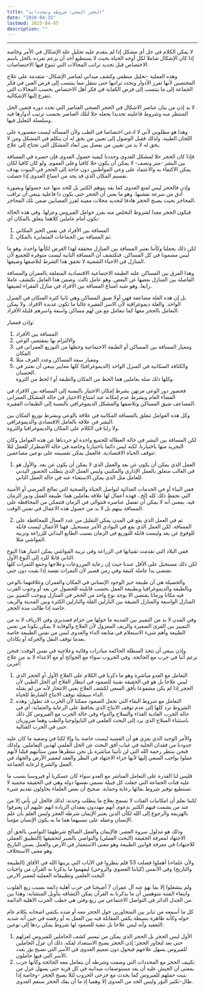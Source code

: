 ```yaml
---
title: "الحجر الصحي: شروطه ومحدداته"
date: "2020-04-15"
lastmod: 2025-04-05
description: ""
---
```

****

لا يمكن الكلام في حل أي مشكل إذا لم يتقدم عليه تحليل علة الإشكال في الأمر وخاصة إذا كان الإشكال شاملا لكل أوجه الحياة بحيث لا يستطيع أحد أن يزعم تفرده بالحل باسم الاختصاص قبل تحديد تراتب المجالات التي تتنوع فيها الاختصاصات.

وهذه العملية -تحليل منطقي وكشف ميداني لعناصر الإشكال- متقدمة على علاج المختصين لأنها تفرز الأدوار وتحدد تراتبها حتى ننتقل مما ينتسب إلى فرض العين في فكر الجماعة إلى ما ينتسب إلى فرض الكفاية في فكر أهل الاختصاص بحسب المجالات التي تتفرع إليها الإشكالية.

لا بد إذن من بيان عناصر الاشكال في الحجر الصحي العناصر التي تحدد دوره فتعين الحل المنتظر منه وشروط فاعليته تحديدا يجعله حلا لتلك العناصر بحسب ترتيب أدوارها فيه وسلسلة التعليل فيها.

وهذا هو مطلوبي لأني لا ادعي اختصاصا في الطب ولأن المسألة ليست مقصورة على اللجان الطبية. ولذلك فقبل الوصول إلى تعيين من يحق له أن يتكلم في المشكل ومن لا يحق له لا بد من تعيين من يفصل بين ابعاد المشكل التي تحتاج إلى علاج.

فإذا كان الحجر حلا لمشكل العدوى وحددنا كيفية حصول العدوى فإن حصره في المسافة بين البشر -متر ونصف- لا يمكن أن يكون حلا كافيا وعلى العموم. ولو كان كافيا لكان يمكن الاكتفاء به والاعتماد على وعي المواطنين دون حاجة إلى الحجر في البيوت بهدف تقسيم المكان الذي قد يحد من اتساع العدوى إذا حصلت.

وإذن فالحجر ليس لمنع العدوى كما يقد يتوهم الكثير بل للحد منها عند حصولها وبصورة أدق من سرعة تفشيها. وهو ما يعني أن الحجر حتى يكون ذا فاعلية ينبغي أن تراقب المحاجر بحيث يصبح الحجر هادفا لتحديد محلات معينة لفرز المصابين ضمن تلك المحاجر.

فيكون الحجر معدا لشروط التخلص منه بفرز حوامل الفيروس وعزلها. وفي هذه الحالة نكون أمام عاملين كلاهما يتعلق بالمكان أي:  
1. المسافة بين الأفراد في نفس الحيز المكاني  
2. ثم المسافة بين الجماعات المتمايزة بالمكان.

لكن ذلك يجعلنا وكأننا نعتبر المسافة بين المنازل محققة لهذا الغرض لكأنها واحدة. وهو ما ليس مضمونا في كل المساكن. فنكتشف أن المسافة الثانية ليست متوفرة للجميع لأن المنازل في الاحياء الشعبية لا تحقق هذا الشرط لتلاصقها وضيقها.

وهذا الفرق بين المساكن علته الطبقة الاجتماعية الاقتصادية المتعلقة بالعمران والمسافة الفاصلة بين المنازل بعضها عن البعض. وهو عامل ثالث. وضمن هذا العامل نكتشف عاملا رابعا. وهو شبه امتناع المسافة بين الافراد في منازل الفقراء لضيقها.

بل إن هذه العلة مضاعفة فهي أولا ضيق المساكن وهي ثانيا كثرة السكان في المنزل الواحد. والعلة ديموغرافية لأن الاسر الفقيرة غالبا ما تكون عديدة الافراد. ولا يمكن التعامل بالحجر معها كما نتعامل مع من لهم مساكن واسعة واسرهم قليلة الأفراد.

وإذن فمعيار:  
1. المسافة بين الأفراد  
2. والالتزام بها بمقتضى الوعي  
3. ومعيار المسافة بين المساكن أو الطبقة الاجتماعية وحظها من التوزيع العمراني في المكان  
4. ومعيار سعة المساكن وعدد الغرف مثلا  
5. والكثافة السكانية في المنزل الواحد (الديموغرافيا) كلها معايير ينبغي أن تعتبر في الحسبان.  
وكلها ذلك صلة بعاملين هما الحظ من المكان والطبقة أو ا لحظ من الثروة.

فحضور دور الوعي مرتهن بشرط إمكان الاختيار بالنسبة إلى المسافة بين الافراد في الفضاء العام وبشرط عدم إمكانه عند امتناع الاختيار في حالة المشكل العمراني المضاعف ضيق المساكن وتلاصقها والمشكل الديموغرافي بالنسبة إلى الطبقات الفقيرة.

وكل هذه العوامل تتعلق بالمسافة المكانية في علاقة بالوعي وبشرط توزيع المكان بين البشر في علاقة بالعامل الاقتصادي والديموغرافي.  
ولا زلنا في الكلام على المكان والديموغرافيا والثروة.

لكن المسافة بين البشر في حالة العطالة للجميع واحدة لو جردناها عن هذه العوامل وكان التجريد منها باختيارنا. لكنه ليس دائما باختيارنا وخاصة في حالة الاضطرار للعمل لئلا تتوقف الحياة الاقتصادية. فالعمل يمكن تقسيمه على نوعين مضاعفين:

1. العمل الذي يمكن أن يكون عن بعد والعمل الذي لا يمكن أن يكون عن بعد. والأول هو في الغالب متعلق بالعمل الإداري والمكتبي وليس العمل الذي يتطلب الحضور البدني للعامل مثل الذي يمكن الاستغناء عنه في حالة العمل الثاني.

ففي البناء أو في الخدمات الغذائية لتواصل الحياة والصحية التي تعالج المرضى أو الأمنية التي تحفظ ذلك كله إلخ.. فهذه أعمال لها علاقة بعاملين هما: طبيعة العمل ودور الزمان فيه. بمعنى أنه لا يمكن أن تفصل عناصره فتتوالى في الزمان فتتمكن من المحافظة على المسافة بينهم بل لا بد من حصول هذه الاعمال في نفس الوقت.

2. ثم في العمل الذي يقع في المدن يمكن التقليل من عدد العمال للمحافظة على المسافة. لكن العمل الذي يقع في البوادي الأمر مستحيل. فهنا الأعمال ليست قابلة للوقوع عن بعد وليست قابلة للتوزيع في الزمان بسبب الطابع البدائي للزراعة وتربية المواشي مثلا.

ففي البلاد التي تقدمت تقنياتها في الزراعة وفي تربية المواشي يمكن اعتبار هذا النوع الثاني قابلا للرد إلى النوع الأول.  
لكن ذلك مستحيل على الأقل عندنا حيث إن رعاية المزروعات وعلاجها وجمع الثمرات كلها تقتضي يدا عاملة كثيفة وفي زمن قصير لأن الثمرات تفسد إذا بقيت دون جني.

والحصيلة هي أن طبيعة حيز الوجود الإنساني في المكان والعمران وعلاقتهما بالوعي وبالطبقة والديموغرافيا وبطبيعة العمل بحسب قابليته للحصول عن بعد أو وجوب القرب فيه مكانا وزمانا يقتضي الا يوجد نوع واحد من الحجر في المنازل ويوجب التمييز بين المنازل الواسعة والمنازل الضيقة بين النازلين القلة والنازلين الكثرة وبين المدينة والريف خاصة إذا طالت مدة الحجر.

وفي المدن لا بد من التمييز بين المدينة ما حولها من حزام قصديري وفي الارياف لا بد من التمييز بين القرى الصغيرة والريف المعزول لأن العلاج والوقاية لا يمكن يكونا من نفس الطبيعة وأهم شيء الاستعلام في متابعة الداء والعدوى ليس من نفس الطبيعة خاصة بعدما توقف النقل والحركة أو يكادان.

وإذن ينبغي أن تتخذ السطلة الحاكمة مبادرات وقائية وعلاجية في نفس الوقت: فنحن نزعم أننا في حرب مع الجائحة. وفي الحروب سواء مع الجوائح أو مع الاعداء لا بد من علاج أمرين:

1. التعامل مع العدو مباشرة وهو ما ذكرنا في الكلام على العلاج الأول أو الحجر الذي ليس علاجا بل هو في الحقيقة تقنية للصمود في انتظار العلاج أي الحل الطبي لأن الحجر إذا لم يكن مشفوعا بأفق السعي لكشف العلاج يعني الانتحار لأنه من لم يقتله الداء سيقتله توقف الانتاج الشارط للحياة.  
2. التعامل مع شروط البقاء التي تجعل الصمود ممكنا لأن الحرب قد تطول: وهذه الشروط ترد كلها إلى عدم توقف الانتاج الذي يحافظ على الرعاية والحماية: أي في حالة الحرب العادية الغذاء والسلاح والدواء وفي حالة الحرب مع الفيروس كل ذلك باستثناء السلاح الذي يرد إلى البحث العلمي في البايولوجيا والطب وهما ضروريان حتى في الحرب القتالية.

والأمر الوحيد الذي يعزي هو أن القضية ليست خاصة بنا وإلا لكنا في وضعية ما كان عليه جدودنا من فقدان الحلية في غياب أفق البحث عن الحل العلمي لهذين التعاملين. ولذلك فنحن ننتظر رحمة الله التي لن تأتينا مباشرة بل نحن ننتظرها ممن ستأتيهم قبلنا لأنهم عملوا بواجب السعي إليها لأنها جزاء الاجتهاد في النظر والعقد لتعمير الأرض والجهاد في العمل والشرع لرعاية الجماعة.

فليس لنا القدرة على التعامل المباشر مع العدو سواء كان عسكريا أو فيروسيا بسبب ما عليه فتات الجماعة التي جعلت كل قبيلة تسمي نفسها دولة وهي في الحقيقة محمية لا تستطيع توفير شروط بقائها رعاية وحماية. صحيح أن بعض العلماء يحاولون تقديم شيء.

لكننا نعلم أن امكانيات الفتات لا تسمح بعلاج ما يتطلب وحدته: لذلك فالحل لن يأتي إلا من عند من يشمت فيهم الكثير بدعوى أنهم مهددون بفقدان الريادة انهم عليهم أن يعترفوا بالهزيمة والرجوع إلى الله لكأن الدين يعتبر الإيمان شرطه العجز وليس العلم بأن علم الإنسان وعمله على نسبيهما هما ما به يكون الإنسان مؤمنا.

وذلك هو مدلول سروة العصر: فالإيمان والعمل الصالح شرطهما التواصي بالحق أي الاجتهاد لمعرفة الحقيقة (البحث العملي) والتواصي بالصبر لتحقيقها (التطبيق العملي للاجتهاد) في معرفة قوانين الطبيعة وهو معنى الاستعمار في الأرض والعمل بسنن التاريخ وهو معنى الاستخلاف.

ولأن علماءنا أهملوا فصلت 53 فلم ينظروا في الآيات التي يرينها الله في الآفاق (الطبيعة والتاريخ) وفي الأنفس (كياننا العضوي والروحي) ليفهموا ما يذكرنا به القرآن من واجبات البحث العلمي وتطبيقاته العملية لتعمير الارض

ولم ينشغلوا إلا بما نهو عنه آل عمران 7 أصبحنا في حرب أهلية دائمة بسبب زيغ القلوب وابتغاء الفتنة متوهمين أن ما يذكرنا به القرآن يمكن اكتشافه بتأويل المتشابه: وهذا بين من الجدل الدائر في التواصل الاجتماعي من زيغ وفتن هي حطب الحرب الاهلية الدائمة.

كل ما أسمعه من تنابز بين المتحاورين حول الحجر معه أو ضده يكتفي اصحابه بكلام عام حوله وكأنه ظاهرة بسيطة يكفي المقابلة فيه بين العمل به أو رفضه في حين أنه شديد التعقيد وأنه ليس علاجا بل تنقية للصمود لها شروط يمكن ردها إلى نوعين:

1. الأول ليس الحجر بل الحجر الذي يمكن من تيسير كشف الحاملين للفيروس لعزلهم حتى نعد لتجاوز الحجز: إذن الحجز يصبح الاستعداد لفكه. ذلك أن عزل الحاملين للفيروس يسهل علاجهم فيحول دون تعميم العدوى في الأسر التي تصبح بؤر بعدد الأسر التي فيها حاملون.  
2. تكييف الحجز مع المحددات التي وصفت وشرطه أن يتعامل معه الجائحة وكأنها حرب بمعنى أن الجيش عليه أن يعد مستوصفات ميدانية في كل قرية حتى يسهل عزل من يثبت حملهم للفيروس كما يحدث مع جرحى الحروب لئلا يصبح الحجز -وخاصة إذا طال-تكثير البؤر وليس الحد من العدوى إلا وهميا إذ ما أن يفك الحجز ستعم العدوى.

###
